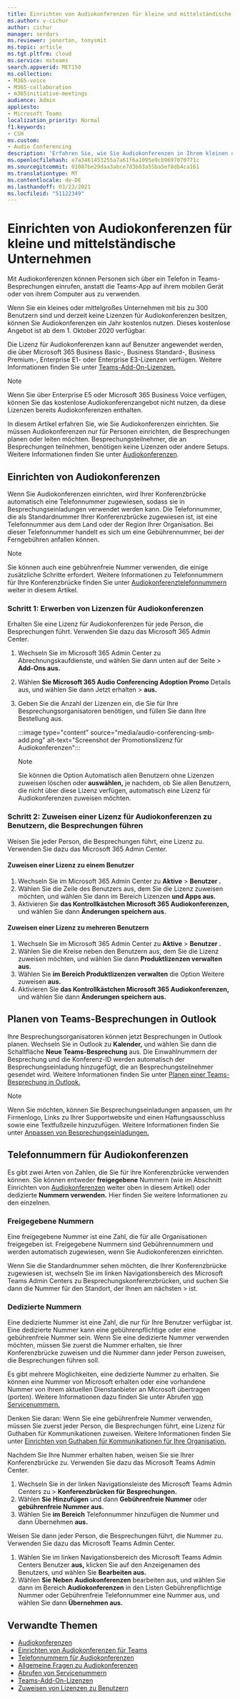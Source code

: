 ```yaml
---
title: Einrichten von Audiokonferenzen für kleine und mittelständische Unternehmen
ms.author: v-cichur
author: cichur
manager: serdars
ms.reviewer: jonorton, tonysmit
ms.topic: article
ms.tgt.pltfrm: cloud
ms.service: msteams
search.appverid: MET150
ms.collection:
- M365-voice
- M365-collaboration
- m365initiative-meetings
audience: Admin
appliesto:
- Microsoft Teams
localization_priority: Normal
f1.keywords:
- CSH
ms.custom:
- Audio Conferencing
description: 'Erfahren Sie, wie Sie Audiokonferenzen in Ihrem kleinen oder mittleren Unternehmen für Personen festlegen, die ein Telefon zum Anrufen in Besprechungen verwenden müssen. '
ms.openlocfilehash: e7a3461453255a7a61f6a1095e9cb9697070771c
ms.sourcegitcommit: 01087be29daa3abce7d3b03a55ba5ef8db4ca161
ms.translationtype: MT
ms.contentlocale: de-DE
ms.lasthandoff: 03/23/2021
ms.locfileid: "51122349"
---
```

# <a name="set-up-audio-conferencing-for-small-and-medium-businesses"></a>Einrichten von Audiokonferenzen für kleine und mittelständische Unternehmen

Mit Audiokonferenzen können Personen sich über ein Telefon in Teams-Besprechungen einrufen, anstatt die Teams-App auf ihrem mobilen Gerät oder von ihrem Computer aus zu verwenden.  

Wenn Sie ein kleines oder mittelgroßes Unternehmen mit bis zu 300 Benutzern sind und derzeit keine Lizenzen für Audiokonferenzen besitzen, können Sie Audiokonferenzen ein Jahr kostenlos nutzen. Dieses kostenlose Angebot ist ab dem 1. Oktober 2020 verfügbar.

Die Lizenz für Audiokonferenzen kann auf Benutzer angewendet werden, die über Microsoft 365 Business Basic-, Business Standard-, Business Premium-, Enterprise E1- oder Enterprise E3-Lizenzen verfügen. Weitere Informationen finden Sie unter [Teams-Add-On-Lizenzen.](teams-add-on-licensing/microsoft-teams-add-on-licensing.md)

> [!NOTE]
> Wenn Sie über Enterprise E5 oder Microsoft 365 Business Voice verfügen, können Sie das kostenlose Audiokonferenzangebot nicht nutzen, da diese Lizenzen bereits Audiokonferenzen enthalten.

In diesem Artikel erfahren Sie, wie Sie Audiokonferenzen einrichten. Sie müssen Audiokonferenzen nur für Personen einrichten, die Besprechungen planen oder leiten möchten. Besprechungsteilnehmer, die an Besprechungen teilnehmen, benötigen keine Lizenzen oder andere Setups. Weitere Informationen finden Sie unter [Audiokonferenzen](audio-conferencing-in-office-365.md).

## <a name="set-up-audio-conferencing"></a>Einrichten von Audiokonferenzen

Wenn Sie Audiokonferenzen einrichten, wird Ihrer Konferenzbrücke automatisch eine Telefonnummer zugewiesen, sodass sie in Besprechungseinladungen verwendet werden kann. Die Telefonnummer, die als Standardnummer Ihrer Konferenzbrücke zugewiesen ist, ist eine Telefonnummer aus dem Land oder der Region Ihrer Organisation. Bei dieser Telefonnummer handelt es sich um eine Gebührennummer, bei der Ferngebühren anfallen können.

> [!NOTE]
> Sie können auch eine gebührenfreie Nummer verwenden, die einige zusätzliche Schritte erfordert. Weitere Informationen zu Telefonnummern für Ihre Konferenzbrücke finden Sie unter [Audiokonferenztelefonnummern](#audio-conferencing-phone-numbers) weiter in diesem Artikel.

### <a name="step-1-get-audio-conferencing-licenses"></a>Schritt 1: Erwerben von Lizenzen für Audiokonferenzen

Erhalten Sie eine Lizenz für Audiokonferenzen für jede Person, die Besprechungen führt. Verwenden Sie dazu das Microsoft 365 Admin Center.

1. Wechseln Sie im Microsoft 365 Admin Center zu Abrechnungskaufdienste, und wählen Sie dann unten auf der Seite  >   **Add-Ons aus.**
2. Wählen **Sie Microsoft 365 Audio Conferencing Adoption Promo** Details aus, und wählen Sie dann Jetzt erhalten  >   **aus.**
3. Geben Sie die Anzahl der Lizenzen ein, die Sie für Ihre Besprechungsorganisatoren benötigen, und füllen Sie dann Ihre Bestellung aus.

    :::image type="content" source="media/audio-conferencing-smb-add.png" alt-text="Screenshot der Promotionslizenz für Audiokonferenzen":::

    > [!NOTE]
    > Sie können die Option Automatisch allen Benutzern ohne Lizenzen zuweisen löschen oder **auswählen,** je nachdem, ob Sie allen Benutzern, die nicht über diese Lizenz verfügen, automatisch eine Lizenz für Audiokonferenzen zuweisen möchten.

### <a name="step-2-assign-an-audio-conferencing-license-to-users-who-lead-meetings"></a>Schritt 2: Zuweisen einer Lizenz für Audiokonferenzen zu Benutzern, die Besprechungen führen

Weisen Sie jeder Person, die Besprechungen führt, eine Lizenz zu. Verwenden Sie dazu das Microsoft 365 Admin Center.

#### <a name="assign-a-license-to-one-user"></a>Zuweisen einer Lizenz zu einem Benutzer

1. Wechseln Sie im Microsoft 365 Admin Center zu **Aktive**  >  **Benutzer .**  
2. Wählen Sie die Zeile des Benutzers aus, dem Sie die Lizenz zuweisen möchten, und wählen Sie dann im Bereich Lizenzen **und Apps aus.**
3. Aktivieren Sie **das Kontrollkästchen Microsoft 365 Audiokonferenzen,** und wählen Sie dann **Änderungen speichern aus.**

#### <a name="assign-a-license-to-multiple-users"></a>Zuweisen einer Lizenz zu mehreren Benutzern

1. Wechseln Sie im Microsoft 365 Admin Center zu **Aktive**  >  **Benutzer .**  
2. Wählen Sie die Kreise neben den Benutzern aus, dem Sie die Lizenz zuweisen möchten, und wählen Sie dann **Produktlizenzen verwalten aus.**
3. Wählen Sie **im Bereich Produktlizenzen verwalten** die Option Weitere zuweisen **aus.**
4. Aktivieren Sie **das Kontrollkästchen Microsoft 365 Audiokonferenzen,** und wählen Sie dann **Änderungen speichern aus.**  

## <a name="schedule-teams-meetings-in-outlook"></a>Planen von Teams-Besprechungen in Outlook

Ihre Besprechungsorganisatoren können jetzt Besprechungen in Outlook planen. Wechseln Sie in Outlook zu **Kalender,** und wählen Sie dann die Schaltfläche **Neue Teams-Besprechung** aus. Die Einwahlnummern der Besprechung und die Konferenz-ID werden automatisch der Besprechungseinladung hinzugefügt, die an Besprechungsteilnehmer gesendet wird. Weitere Informationen finden Sie unter [Planen einer Teams-Besprechung in Outlook.](https://support.microsoft.com/office/schedule-a-teams-meeting-from-outlook-883cc15c-580f-441a-92ea-0992c00a9b0f)

> [!NOTE]
> Wenn Sie möchten, können Sie Besprechungseinladungen anpassen, um Ihr Firmenlogo, Links zu Ihrer Supportwebsite und einen Haftungsausschluss sowie eine Textfußzeile hinzuzufügen. Weitere Informationen finden Sie unter [Anpassen von Besprechungseinladungen.](meeting-settings-in-teams.md#customize-meeting-invitations)

## <a name="audio-conferencing-phone-numbers"></a>Telefonnummern für Audiokonferenzen

Es gibt zwei Arten von Zahlen, die Sie für ihre Konferenzbrücke verwenden können. Sie können entweder **freigegebene** Nummern (wie im Abschnitt Einrichten von [Audiokonferenzen](#set-up-audio-conferencing) weiter oben in diesem Artikel) oder dedizierte **Nummern verwenden.** Hier finden Sie weitere Informationen zu den einzelnen.

### <a name="shared-numbers"></a>Freigegebene Nummern

Eine freigegebene Nummer ist eine Zahl, die für alle Organisationen freigegeben ist. Freigegebene Nummern sind Gebührennummern und werden automatisch zugewiesen, wenn Sie Audiokonferenzen einrichten.

Wenn Sie die Standardnummer sehen möchten, die Ihrer Konferenzbrücke zugewiesen ist, wechseln Sie im linken Navigationsbereich des Microsoft Teams Admin Centers zu Besprechungskonferenzbrücken, und suchen Sie dann die Nummer für den Standort, der Ihnen am nächsten  >  ist.

### <a name="dedicated-numbers"></a>Dedizierte Nummern

Eine dedizierte Nummer ist eine Zahl, die nur für Ihre Benutzer verfügbar ist. Eine dedizierte Nummer kann eine gebührenpflichtige oder eine gebührenfreie Nummer sein. Wenn Sie eine dedizierte Nummer verwenden möchten, müssen Sie zuerst die Nummer erhalten, sie Ihrer Konferenzbrücke zuweisen und die Nummer dann jeder Person zuweisen, die Besprechungen führen soll.

Es gibt mehrere Möglichkeiten, eine dedizierte Nummer zu erhalten. Sie können eine Nummer von Microsoft erhalten oder eine vorhandene Nummer von Ihrem aktuellen Dienstanbieter an Microsoft übertragen (porten). Weitere Informationen dazu finden Sie unter Abrufen [von Servicenummern.](getting-service-phone-numbers.md)

Denken Sie daran: Wenn Sie eine gebührenfreie Nummer verwenden, müssen Sie zuerst jeder Person, die Besprechungen führt, eine Lizenz für Guthaben für Kommunikationen zuweisen. Weitere Informationen finden Sie unter [Einrichten von Guthaben für Kommunikationen für Ihre Organisation.](set-up-communications-credits-for-your-organization.md)

Nachdem Sie Ihre Nummer erhalten haben, weisen Sie sie Ihrer Konferenzbrücke zu. Verwenden Sie dazu das Microsoft Teams Admin Center.

1. Wechseln Sie in der linken Navigationsleiste des Microsoft Teams Admin Centers zu  >  **Konferenzbrücken für Besprechungen.**
2. Wählen **Sie Hinzufügen** und dann **Gebührenfreie Nummer** oder **gebührenfreie Nummer aus.**
3. Wählen Sie **im Bereich** Telefonnummer hinzufügen die Nummer und dann Übernehmen **aus.**

Weisen Sie dann jeder Person, die Besprechungen führt, die Nummer zu. Verwenden Sie dazu das Microsoft Teams Admin Center.

1. Wählen Sie im linken Navigationsbereich des Microsoft Teams Admin Centers Benutzer **aus,** klicken Sie auf den Anzeigenamen des Benutzers, und wählen Sie **Bearbeiten aus.**
2. Wählen **Sie Neben** **Audiokonferenzen** bearbeiten aus, und wählen Sie dann im Bereich  **Audiokonferenzen** in den Listen Gebührenpflichtige Nummer oder Gebührenfreie Telefonnummer eine Nummer aus, und wählen Sie dann **Übernehmen aus.** 

## <a name="related-topics"></a>Verwandte Themen

- [Audiokonferenzen](audio-conferencing-in-office-365.md)
- [Einrichten von Audiokonferenzen für Teams](set-up-audio-conferencing-in-teams.md)
- [Telefonnummern für Audiokonferenzen](phone-numbers-for-audio-conferencing-in-teams.md)
- [Allgemeine Fragen zu Audiokonferenzen](audio-conferencing-common-questions.md)
- [Abrufen von Servicenummern](getting-service-phone-numbers.md)
- [Teams-Add-On-Lizenzen](teams-add-on-licensing/microsoft-teams-add-on-licensing.md)
- [Zuweisen von Lizenzen zu Benutzern](/microsoft-365/admin/manage/assign-licenses-to-users)